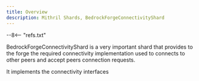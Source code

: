 ```yaml
---
title: Overview
description: Mithril Shards, BedrockForgeConnectivityShard
---
```

--8<-- "refs.txt"

BedrockForgeConnectivityShard is a very important shard that provides to the forge the required connectivity implementation used to connects to other peers and accept peers connection requests.

It implements the connectivity interfaces